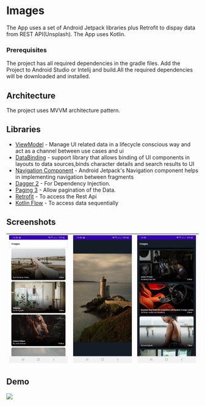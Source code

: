 # Images

The App uses a set of Android Jetpack libraries plus Retrofit to dispay data from REST API(Unsplash). The App uses Kotlin.

### Prerequisites

The project has all required dependencies in the gradle files. 
Add the Project to Android Studio or Intelij and build.All the required dependencies will be downloaded and installed.

## Architecture

The project uses MVVM architecture pattern.

## Libraries 

* [ViewModel](https://developer.android.com/topic/libraries/architecture/viewmodel/) - Manage UI related data in a lifecycle conscious way and act as a channel between use cases and ui
* [DataBinding](https://developer.android.com/topic/libraries/data-binding) - support library that allows binding of UI components in layouts to data sources,binds character details and search results to UI
* [Navigation Component](https://developer.android.com/guide/navigation/navigation-getting-started) - Android Jetpack's Navigation component helps in implementing
navigation between fragments
* [Dagger 2](https://dagger.dev/dev-guide/) - For Dependency Injection.
* [Paging 3](https://developer.android.com/topic/libraries/architecture/paging/v3-overview?hl=in) - Allow pagination of the Data.
* [Retrofit](https://square.github.io/retrofit/) - To access the Rest Api
* [Kotlin Flow](https://developer.android.com/kotlin/flow) - To access data sequentially


## Screenshots
|<img src="screenshots/home.jpg" width=200/>|<img src="screenshots/detail.jpg" width=200/>|<img src="screenshots/home_dark.jpg" width=200/>|
|:----:|:----:|:----:|

## Demo
<img src="demo/demo.gif" width=300/>
